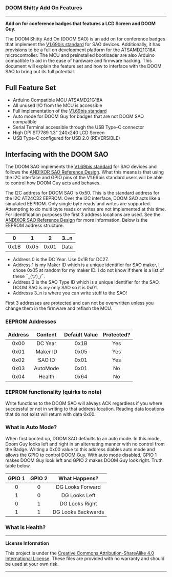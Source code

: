 ### DOOM Shitty Add On Features
***
**Add on for conference badges that features a LCD Screen and DOOM Guy.**

The DOOM Shitty Add On (DOOM SAO) is an add on for conference badges that implement the [V1.69bis standard](https://hackaday.com/2019/03/20/introducing-the-shitty-add-on-v1-69bis-standard/) for SAO devices. Additionally, it has provisions to be a full on development platform for the ATSAMD21G18A microcontroller. The MCU and preinstalled bootloader are also Arduino compatible to aid in the ease of hardware and firmware hacking. This document will explain the feature set and how to interface with the DOOM SAO to bring out its full potential.

## Full Feature Set
* Arduino Compatible MCU ATSAMD21G18A
* All unused I/O from the MCU is accessible
* Full implementation of the [V1.69bis standard](https://hackaday.com/2019/03/20/introducing-the-shitty-add-on-v1-69bis-standard/)
* Auto mode for DOOM Guy for badges that are not DOOM SAO compatible
* Serial Terminal accessible through the USB Type-C connector
* High DPI ST7789 1.3" 240x240 LCD Screen
* USB Type-C configured for USB 2.0 (REVERSIBLE)

## Interfacing with the DOOM SAO

The DOOM SAO implements the [V1.69bis standard](https://hackaday.com/2019/03/20/introducing-the-shitty-add-on-v1-69bis-standard/) for SAO devices and follows the [AND!XOR SAO Reference Design](https://github.com/ANDnXOR/sao-reference-designs). What this means is that using the I2C interface and GPIO pins of the V1.69bis standard users will be able to control how DOOM Guy acts and behaves.

The I2C address for DOOM SAO is 0x50. This is the standard address for the I2C AT24C32 EEPROM. Over the I2C interface, DOOM SAO acts like a simulated EEPROM. Only single byte reads and writes are supported. Attempting to do multi byte reads or writes are not implemented at this time. For identification purposes the first 3 address locations are used. See the [AND!XOR SAO Reference Design](https://github.com/ANDnXOR/sao-reference-designs) for more information. Below is the EEPROM address structure. 

| 0		| 1		| 2 	| 3...n	|
|:-:	|:-:	|:-:	|:-:	|
| 0x1B	| 0x05	| 0x01	| Data	|

* Address 0 is the DC Year. Use 0x1B for DC27.
* Address 1 is my Maker ID which is a unique identifier for SAO maker, I chose 0x05 at random for my maker ID. I do not know if there is a list of these ¯\_(ツ)_/¯.
* Address 2 is the SAO Type ID which is a unique identifier for the SAO. DOOM SAO is my only SAO so it is 0x01. 
* Addresss 3..n is where you can write stuff to the SAO!

First 3 addresses are protected and can not be overwritten unless you change them in the firmware and reflash the MCU.

### EEPROM Addresses

| Address	| Content	| Default Value	| Protected?	|
|:-:		|:-:		|:-:			|:-:			|
| 0x00		| DC Year	| 0x1B			| Yes			|
| 0x01		| Maker ID	| 0x05			| Yes			|
| 0x02		| SAO ID	| 0x01			| Yes			|
| 0x03		| AutoMode	| 0x01			| No			|
| 0x04		| Health	| 0x64			| No			|

### EEPROM functionality (quirks to note) 

Write functions to the DOOM SAO will always ACK regardless if you where successful or not in writing to that address location.
Reading data locations that do not exist will return with data 0x00. 

### What is Auto Mode?

When first booted up, DOOM SAO defaults to an auto mode. In this mode, Doom Guy looks left and right in an alternating manner with no control from the Badge. Writing a 0x00 value to this address diables auto mode and allows the GPIO to control DOOM Guy. With auto mode disabled, GPIO 1 makes DOOM Guy look left and GPIO 2 makes DOOM Guy look right. Truth table below.

| GPIO 1	| GPIO 2	| What Happens?			|
|:-:		|:-:		|:-:					|
| 0			| 0			| DG Looks Forward		|
| 1			| 0			| DG Looks Left			|
| 0			| 1			| DG Looks Right		|
| 1			| 1			| DG Looks Backwards	|

### What is Health?

***
**License Information**

This project is under the [Creative Commons Attribution-ShareAlike 4.0 International License](LICENSE.md). These files are provided with no warranty and should be used at your own risk. 

***
